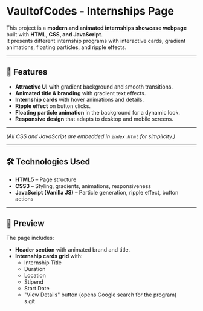 # VaultofCodes - Internships Page

This project is a **modern and animated internships showcase webpage** built with **HTML, CSS, and JavaScript**.  
It presents different internship programs with interactive cards, gradient animations, floating particles, and ripple effects.

---

## 🚀 Features

- **Attractive UI** with gradient background and smooth transitions.
- **Animated title & branding** with gradient text effects.
- **Internship cards** with hover animations and details.
- **Ripple effect** on button clicks.
- **Floating particle animation** in the background for a dynamic look.
- **Responsive design** that adapts to desktop and mobile screens.

---


*(All CSS and JavaScript are embedded in `index.html` for simplicity.)*

---

## 🛠️ Technologies Used

- **HTML5** – Page structure  
- **CSS3** – Styling, gradients, animations, responsiveness  
- **JavaScript (Vanilla JS)** – Particle generation, ripple effect, button actions  

---

## 📸 Preview

The page includes:

- **Header section** with animated brand and title.  
- **Internship cards grid** with:
  - Internship Title  
  - Duration  
  - Location  
  - Stipend  
  - Start Date  
  - "View Details" button (opens Google search for the program)  
s.git


